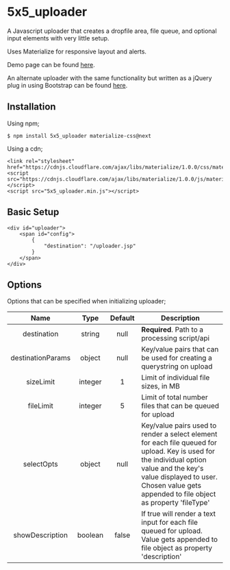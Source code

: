 # 5x5_uploader

A Javascript uploader that creates a dropfile area, file queue, and optional input elements with very little setup.

Uses Materialize for responsive layout and alerts.

Demo page can be found [here](https://cesperian.github.io/5x5_uploader/example/example.html).

An alternate uploader with the same functionality but written as a jQuery plug in using Bootstrap can be found [here](https://github.com/cesperian/5x5_jq_uploader).

## Installation

Using npm;

```
$ npm install 5x5_uploader materialize-css@next
```
Using a cdn;
```
<link rel="stylesheet" href="https://cdnjs.cloudflare.com/ajax/libs/materialize/1.0.0/css/materialize.min.css">
<script src="https://cdnjs.cloudflare.com/ajax/libs/materialize/1.0.0/js/materialize.min.js"></script>
<script src="5x5_uploader.min.js"></script>
```

## Basic Setup

```
<div id="uploader">
    <span id="config">
        {
            "destination": "/uploader.jsp"
        }
    </span>
</div>
```

## Options
Options that can be specified when initializing uploader;

|Name   |Type   |Default   |Description   |
|:---:|:---:|:---:|---|
|destination   |string   |null   |**Required**. Path to a processing script/api   |
| destinationParams  |object   |null   |Key/value pairs that can be used for creating a querystring on upload   |
|sizeLimit   |integer   |1   |Limit of individual file sizes, in MB    |
|fileLimit   |integer   |5   |Limit of total number files that can be queued for upload   |
|selectOpts   |object   |null   |Key/value pairs used to render a select element for each file queued for upload. Key is used for the individual option value and the key's value displayed to user. Chosen value gets appended to file object as property 'fileType'     |
|showDescription   |boolean   |false   |If true will render a text input for each file queued for upload. Value gets appended to file object as property 'description'   |

